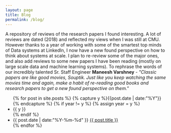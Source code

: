 ```yaml
---
layout: page
title: Blog
permalink: /blog/
---
```


A repository of reviews of the research papers I found interesting. A lot of reviews are dated (2018) and reflected my views when I was still at CMU. However thanks to a year of working with some of the smartest top minds of Data systems at LinkedIn, I now have a new found perspective on how to think about systems at scale. I plan to re-review some of the major ones, and also add reviews to some new papers I have been reading (mostly on large scale data and machine learning systems). To rephrase the words of our incredibly talented Sr. Staff Engineer <b> Maneesh Varshney</b> - <i>"Classic papers are like good movies, Souptik. Just like you keep watching the same movies time and again, make a habit of re-reading good books and research papers to get a new found perspective on them."</i>
<br>

<ul class="listing">
{% for post in site.posts %}
  {% capture y %}{{post.date | date:"%Y"}}{% endcapture %}
  {% if year != y %}
    {% assign year = y %}
    <li class="listing-seperator">{{ y }}</li>
  {% endif %}
  <li class="listing-item">
    <time datetime="{{ post.date | date:"%Y-%m-%d" }}">{{ post.date | date:"%Y-%m-%d" }}</time>
    <a href="{{ post.url }}" title="{{ post.title }}">{{ post.title }}</a>
  </li>
{% endfor %}
</ul>
